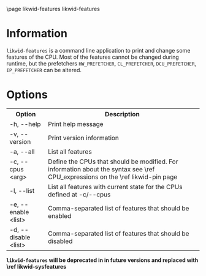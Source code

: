 \page likwid-features likwid-features

<H1>Information</H1>
<CODE>likwid-features</CODE> is a command line application to print and change some features of the CPU. Most of the features cannot be changed during runtime, but the prefetchers <CODE>HW_PREFETCHER</CODE>, <CODE>CL_PREFETCHER</CODE>, <CODE>DCU_PREFETCHER</CODE>, <CODE>IP_PREFETCHER</CODE> can be altered.<BR>

<H1>Options</H1>
<TABLE>
<TR>
  <TH>Option</TH>
  <TH>Description</TH>
</TR>
<TR>
  <TD>-h, --help</TD>
  <TD>Print help message</TD>
</TR>
<TR>
  <TD>-v, --version</TD>
  <TD>Print version information</TD>
</TR>
<TR>
  <TD>-a, --all</TD>
  <TD>List all features</TD>
</TR>
<TR>
  <TD>-c, --cpus &lt;arg&gt;</TD>
  <TD>Define the CPUs that should be modified. For information about the syntax see \ref CPU_expressions on the \ref likwid-pin page</TD>
</TR>
<TR>
  <TD>-l, --list</TD>
  <TD>List all features with current state for the CPUs defined at -c/--cpus</TD>
</TR>
<TR>
  <TD>-e, --enable &lt;list&gt;</TD>
  <TD>Comma-separated list of features that should be enabled</TD>
</TR>
<TR>
  <TD>-d, --disable &lt;list&gt;</TD>
  <TD>Comma-separated list of features that should be disabled</TD>
</TR>
</TABLE>

<B><CODE>likwid-features</CODE> will be deprecated in in future versions and replaced with \ref likwid-sysfeatures</B>

